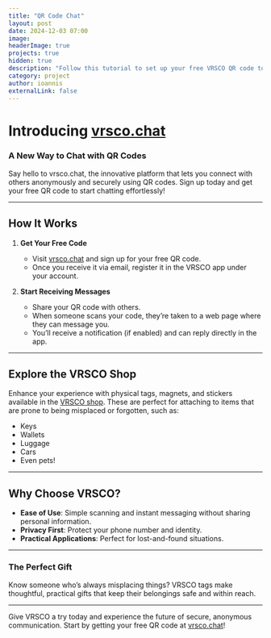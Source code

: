 ```yaml
---
title: "QR Code Chat"
layout: post
date: 2024-12-03 07:00
image: 
headerImage: true
projects: true
hidden: true
description: "Follow this tutorial to set up your free VRSCO QR code to allow anyone who finds your belongings or pets to message you without giving away your personal information."
category: project
author: ioannis
externalLink: false
---
```


# Introducing [vrsco.chat](https://vrsco.chat)  

### A New Way to Chat with QR Codes  

Say hello to vrsco.chat, the innovative platform that lets you connect with others anonymously and securely using QR codes. Sign up today and get your free QR code to start chatting effortlessly!  

---

## **How It Works**  
1. **Get Your Free Code**  
   - Visit [vrsco.chat](https://vrsco.chat) and sign up for your free QR code.  
   - Once you receive it via email, register it in the VRSCO app under your account.  

2. **Start Receiving Messages**  
   - Share your QR code with others.  
   - When someone scans your code, they’re taken to a web page where they can message you.  
   - You’ll receive a notification (if enabled) and can reply directly in the app.  

---

## **Explore the VRSCO Shop**  
Enhance your experience with physical tags, magnets, and stickers available in the [VRSCO shop](https://vrsco.chat/shop/). These are perfect for attaching to items that are prone to being misplaced or forgotten, such as:  
- Keys  
- Wallets  
- Luggage  
- Cars  
- Even pets!  

---

## **Why Choose VRSCO?**  
- **Ease of Use**: Simple scanning and instant messaging without sharing personal information.  
- **Privacy First**: Protect your phone number and identity.  
- **Practical Applications**: Perfect for lost-and-found situations.  

---

### **The Perfect Gift**  
Know someone who’s always misplacing things? VRSCO tags make thoughtful, practical gifts that keep their belongings safe and within reach.  

---

Give VRSCO a try today and experience the future of secure, anonymous communication. Start by getting your free QR code at [vrsco.chat](https://vrsco.chat)!
